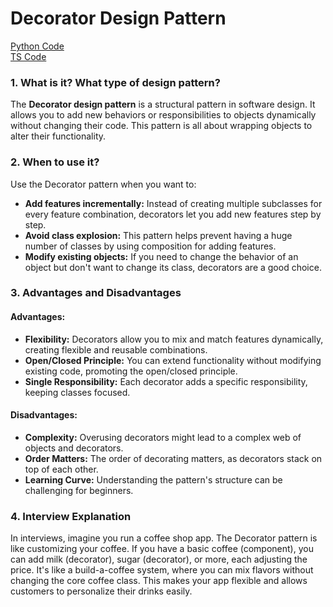 # Decorator Design Pattern

[Python Code](https://github.com/Princeyadav05/low-level-system-design/blob/main/Design%20Patterns/Decorator%20Pattern/decorator.py) \
[TS Code](https://github.com/Princeyadav05/low-level-system-design/blob/main/Design%20Patterns/Decorator%20Pattern/decorator.ts)

### 1. What is it? What type of design pattern?

The **Decorator design pattern** is a structural pattern in software design. It allows you to add new behaviors or responsibilities to objects dynamically without changing their code. This pattern is all about wrapping objects to alter their functionality.

### 2. When to use it?

Use the Decorator pattern when you want to:

- **Add features incrementally:** Instead of creating multiple subclasses for every feature combination, decorators let you add new features step by step.
- **Avoid class explosion:** This pattern helps prevent having a huge number of classes by using composition for adding features.
- **Modify existing objects:** If you need to change the behavior of an object but don't want to change its class, decorators are a good choice.

### 3. Advantages and Disadvantages

#### Advantages:
- **Flexibility:** Decorators allow you to mix and match features dynamically, creating flexible and reusable combinations.
- **Open/Closed Principle:** You can extend functionality without modifying existing code, promoting the open/closed principle.
- **Single Responsibility:** Each decorator adds a specific responsibility, keeping classes focused.

#### Disadvantages:
- **Complexity:** Overusing decorators might lead to a complex web of objects and decorators.
- **Order Matters:** The order of decorating matters, as decorators stack on top of each other.
- **Learning Curve:** Understanding the pattern's structure can be challenging for beginners.

### 4. Interview Explanation

In interviews, imagine you run a coffee shop app. The Decorator pattern is like customizing your coffee. If you have a basic coffee (component), you can add milk (decorator), sugar (decorator), or more, each adjusting the price. It's like a build-a-coffee system, where you can mix flavors without changing the core coffee class. This makes your app flexible and allows customers to personalize their drinks easily.
